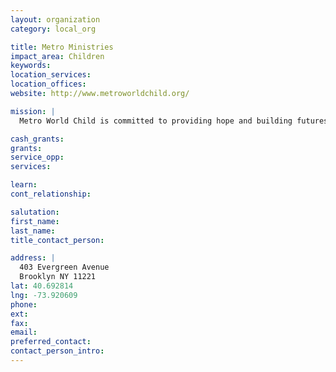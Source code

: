 ```yaml
---
layout: organization
category: local_org

title: Metro Ministries
impact_area: Children
keywords: 
location_services: 
location_offices: 
website: http://www.metroworldchild.org/

mission: |
  Metro World Child is committed to providing hope and building futures for children living in adverse conditions in metropolitan areas around the world. Whether faced with the physical effects of poverty or the dangers of gangs, violence, abuse and hopelessness, we want to see children’s lives placed on a new path through the life-changing love of Christ. By meeting children where they are, personally investing in their lives and presenting the Gospel in a fun, accessible way, we believe we can build foundations that lead to hope, a future and better lives for children around the world.

cash_grants: 
grants: 
service_opp: 
services: 

learn: 
cont_relationship: 

salutation: 
first_name: 
last_name: 
title_contact_person: 

address: |
  403 Evergreen Avenue  
  Brooklyn NY 11221
lat: 40.692814
lng: -73.920609
phone: 
ext: 
fax: 
email: 
preferred_contact: 
contact_person_intro: 
---
```

